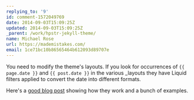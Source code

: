 ```yaml
---
replying_to: '9'
id: comment-1572049769
date: 2014-09-03T15:09:25Z
updated: 2014-09-03T15:09:25Z
_parent: /work/hpstr-jekyll-theme/
name: Michael Rose
url: https://mademistakes.com/
email: 1ce71bc10b86565464b612093d89707e
---
```


You need to modify the theme's layouts. If you look for occurrences of
`{{ page.date }}` and `{{ post.date }}` in the various _layouts they have Liquid filters applied to convert the date into different formats.

Here's a [good blog post](http://alanwsmith.com/jekyll-liquid-date-formatting-examples)
showing how they work and a bunch of examples.
